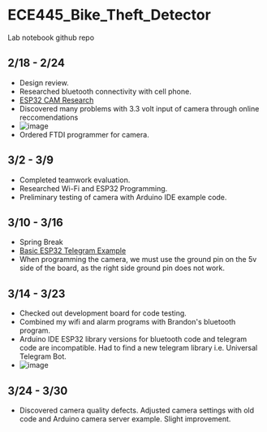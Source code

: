 # ECE445_Bike_Theft_Detector
Lab notebook github repo
## 2/18 - 2/24
- Design review.
- Researched bluetooth connectivity with cell phone.
- [ESP32 CAM Research](https://randomnerdtutorials.com/esp32-cam-ai-thinker-pinout/)
- Discovered many problems with 3.3 volt input of camera through online reccomendations
- ![image](https://github.com/natasha-sherlock/ECE445_Bike_Theft_Detector/assets/156775876/cdcdf42f-f0c5-42bc-bc7d-c81eb75f40b9)
- Ordered FTDI programmer for camera.

## 3/2 - 3/9
- Completed teamwork evaluation.
- Researched Wi-Fi and ESP32 Programming.
- Preliminary testing of camera with Arduino IDE example code.
## 3/10 - 3/16 
- Spring Break
- [Basic ESP32 Telegram Example](https://www.youtube.com/watch?v=v36c7-s3jvA&t=270s&ab_channel=ViralScience-ThehomeofCreativity)
- When programming the camera, we must use the ground pin on the 5v side of the board, as the right side ground pin does not work.
## 3/14 - 3/23
- Checked out development board for code testing.
- Combined my wifi and alarm programs with Brandon's bluetooth program.  
- Arduino IDE ESP32 library versions for bluetooth code and telegram code are incompatible. Had to find a new telegram library i.e. Universal Telegram Bot.
- ![image](https://github.com/natasha-sherlock/ECE445_Bike_Theft_Detector/assets/156775876/45f3d6a2-ea8f-43e7-ad3e-60a8a41b30d1)
## 3/24 - 3/30
- Discovered camera quality defects. Adjusted camera settings with old code and Arduino camera server example. Slight improvement.

